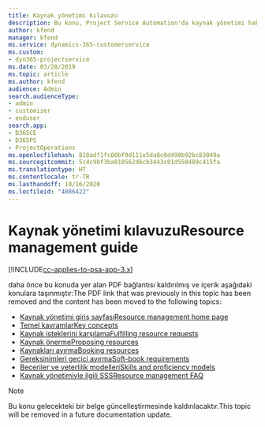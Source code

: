 ```yaml
---
title: Kaynak yönetimi kılavuzu
description: Bu konu, Project Service Automation'da kaynak yönetimi hakkında bilgilere bağlantı sağlar.
author: kfend
manager: kfend
ms.service: dynamics-365-customerservice
ms.custom:
- dyn365-projectservice
ms.date: 03/28/2019
ms.topic: article
ms.author: kfend
audience: Admin
search.audienceType:
- admin
- customizer
- enduser
search.app:
- D365CE
- D365PS
- ProjectOperations
ms.openlocfilehash: 810adf1fc00bf9d111e5da8c0d490b92bc83049a
ms.sourcegitcommit: 5c4c9bf3ba018562d6cb3443c01d550489c415fa
ms.translationtype: HT
ms.contentlocale: tr-TR
ms.lasthandoff: 10/16/2020
ms.locfileid: "4086422"
---
```

# <a name="resource-management-guide"></a><span data-ttu-id="a3b13-103">Kaynak yönetimi kılavuzu</span><span class="sxs-lookup"><span data-stu-id="a3b13-103">Resource management guide</span></span>

[!INCLUDE[cc-applies-to-psa-app-3.x](../../includes/cc-applies-to-psa-app-3x.md)]

<span data-ttu-id="a3b13-104">daha önce bu konuda yer alan PDF bağlantısı kaldırılmış ve içerik aşağıdaki konulara taşınmıştır:</span><span class="sxs-lookup"><span data-stu-id="a3b13-104">The PDF link that was previously in this topic has been removed and the content has been moved to the following topics:</span></span>

- [<span data-ttu-id="a3b13-105">Kaynak yönetimi giriş sayfası</span><span class="sxs-lookup"><span data-stu-id="a3b13-105">Resource management home page</span></span>](../resource-management-home-page.md)
- [<span data-ttu-id="a3b13-106">Temel kavramlar</span><span class="sxs-lookup"><span data-stu-id="a3b13-106">Key concepts</span></span>](../reports-key-concepts.md)
- [<span data-ttu-id="a3b13-107">Kaynak isteklerini karşılama</span><span class="sxs-lookup"><span data-stu-id="a3b13-107">Fulfilling resource requests</span></span>](../resource-management-fulfill-requests.md)
- [<span data-ttu-id="a3b13-108">Kaynak önerme</span><span class="sxs-lookup"><span data-stu-id="a3b13-108">Proposing resources</span></span>](../resource-management-propose-resources.md)
- [<span data-ttu-id="a3b13-109">Kaynakları ayırma</span><span class="sxs-lookup"><span data-stu-id="a3b13-109">Booking resources</span></span>](../resource-management-book-resources-scheduleboard.md)
- [<span data-ttu-id="a3b13-110">Gereksinimleri geçici ayırma</span><span class="sxs-lookup"><span data-stu-id="a3b13-110">Soft-book requirements</span></span>](../resource-management-softbook-requirements.md)
- [<span data-ttu-id="a3b13-111">Beceriler ve yeterlilik modelleri</span><span class="sxs-lookup"><span data-stu-id="a3b13-111">Skills and proficiency models</span></span>](../resource-management-skills-proficiency.md)
- [<span data-ttu-id="a3b13-112">Kaynak yönetimiyle ilgili SSS</span><span class="sxs-lookup"><span data-stu-id="a3b13-112">Resource management FAQ</span></span>](../resource-management-faq.md)

> [!NOTE]
> <span data-ttu-id="a3b13-113">Bu konu gelecekteki bir belge güncelleştirmesinde kaldırılacaktır.</span><span class="sxs-lookup"><span data-stu-id="a3b13-113">This topic will be removed in a future documentation update.</span></span> 
